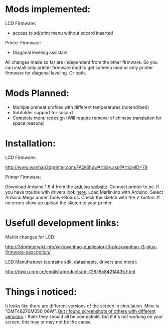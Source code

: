 # Mods implemented:

LCD Firmware:
- access to sd/print menu without sdcard inserted

Printer Firmware:
- Diagonal leveling assistant

All changes made so far are independent from the other firmware.
So you can install only printer firmware mod to get sdmenu mod or only printer firmware for diagonal leveling. Or both.

# Mods Planned:
- Multiple preheat profiles with different temperatures (hotend/bed)
- Subfolder support for sdcard
- [Complete menu redesign](http://imgur.com/VQiZ4BC) (Will require removal of chinese translation for space reasons)

# Installation:

LCD Firmware:

http://www.wanhao3dprinter.com/FAQ/ShowArticle.asp?ArticleID=79

Printer Firmware:

Download Arduino 1.6.4 from the [arduino website](https://www.arduino.cc/en/main/OldSoftwareReleases).
Connect printer to pc. If you have trouble with drivers look [here](http://3dprinterwiki.info/wiki/wanhao-duplicator-i3-plus/wanhao-i3-plus-documentation-factory-files/ch340x-driver-information/).
Load Marlin.ino with Arduino. Select Arduino Mega under Tools->Boards.
Check the sketch with the ✔ button. If no errors show up upload the sketch to your printer.

# Usefull development links:

Marlin changes for LCD:

http://3dprinterwiki.info/wiki/wanhao-duplicator-i3-plus/wanhao-i3-plus-firmware-description/

LCD Manufraturer (contains sdk, datasheets, drivers and more):

http://dwin.com.cn/english/products/bt-72876584214435.html


# Things i noticed:

It looks like there are different versions of the screen in circulation. Mine is "DMT48270M050_06W". [But i found screenshots of others with different versions](https://i2.wp.com/3dprinterwiki.info/wp-content/uploads/2016/09/IMG_8041.jpeg). I think they should all be compatible, but if it's not working on your screen, this may or may not be the cause.
